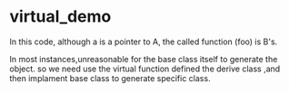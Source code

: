 # virtual_demo

In this code, although a is a pointer to A, the called function (foo) is B's.

In most instances,unreasonable for the base class itself to generate the object.
so we need use the virtual function defined the derive class ,and then implament base class to generate specific class.
